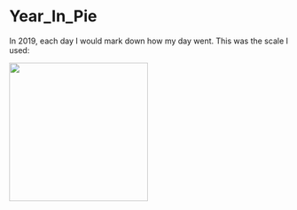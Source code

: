 # Year_In_Pie


In 2019, each day I would mark down how my day went. This was the scale I used:

<img src="https://raw.githubusercontent.com/danielamar101/New2020.png" height="250px">
